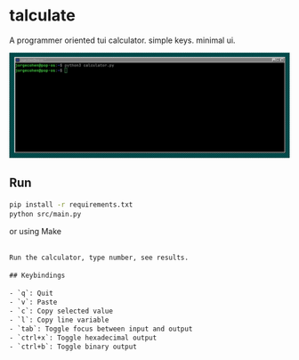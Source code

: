 # talculate

A programmer oriented tui calculator. simple keys. minimal ui.

![talc](public/preview.gif)

## Run

```sh
pip install -r requirements.txt
python src/main.py
```

or using Make
```

Run the calculator, type number, see results.

## Keybindings

- `q`: Quit
- `v`: Paste
- `c`: Copy selected value
- `l`: Copy line variable
- `tab`: Toggle focus between input and output
- `ctrl+x`: Toggle hexadecimal output
- `ctrl+b`: Toggle binary output
